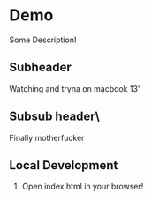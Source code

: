 # Demo 

Some Description!

## Subheader

Watching and tryna on macbook 13'

## Subsub header\

Finally motherfucker

## Local Development

1. Open index.html  in your browser!
